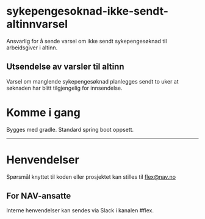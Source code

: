# sykepengesoknad-ikke-sendt-altinnvarsel
Ansvarlig for å sende varsel om ikke sendt sykepengesøknad til arbeidsgiver i altinn.

## Utsendelse av varsler til altinn
Varsel om manglende sykepengesøknad planlegges sendt to uker at søknaden har blitt tilgjengelig for innsendelse.

# Komme i gang

Bygges med gradle. Standard spring boot oppsett.

---

# Henvendelser


Spørsmål knyttet til koden eller prosjektet kan stilles til flex@nav.no

## For NAV-ansatte

Interne henvendelser kan sendes via Slack i kanalen #flex.
